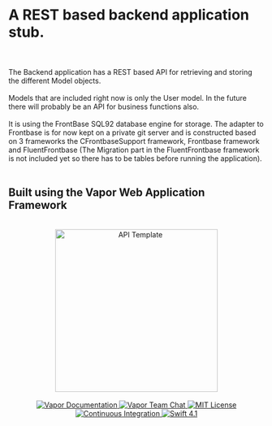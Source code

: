 <h1>A REST based backend application stub.</h1>
<p>
    </br>
    </br>
    The Backend application has a REST based API for retrieving and storing the different Model objects. 
    </br>
    </br>
    Models that are included right now is only the User model.
    In the future there will probably be an API for business functions also.
    </br>
    </br>
    It is using the FrontBase SQL92 database engine for storage. The adapter to Frontbase is for now kept 
    on a private git server and is constructed based on 3 frameworks the CFrontbaseSupport framework, Frontbase framework
    and FluentFrontbase (The Migration part in the FluentFrontbase framework is not included yet so there has 
    to be tables before running the application).
    </br>
    </br>
</p>
<h2>Built using the Vapor Web Application Framework</h2>
<p align="center">
    </br>
    <img src="https://user-images.githubusercontent.com/1342803/36623515-7293b4ec-18d3-11e8-85ab-4e2f8fb38fbd.png" width="320" alt="API Template">
    </br></br>
    <a href="http://docs.vapor.codes/3.0/">
        <img src="http://img.shields.io/badge/read_the-docs-2196f3.svg" alt="Vapor Documentation">
    </a>
    <a href="https://discord.gg/vapor">
        <img src="https://img.shields.io/discord/431917998102675485.svg" alt="Vapor Team Chat">
    </a>
    <a href="LICENSE">
        <img src="http://img.shields.io/badge/license-MIT-brightgreen.svg" alt="MIT License">
    </a>
    <a href="https://circleci.com/gh/vapor/api-template">
        <img src="https://circleci.com/gh/vapor/api-template.svg?style=shield" alt="Continuous Integration">
    </a>
    <a href="https://swift.org">
        <img src="http://img.shields.io/badge/swift-4.1-brightgreen.svg" alt="Swift 4.1">
    </a>
</p>

